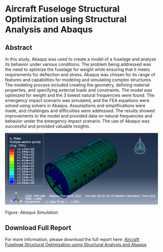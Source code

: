 # Aircraft Fuseloge Structural Optimization using Structural Analysis and Abaqus
## Abstract
In this study, Abaqus was used to create a model of a fuselage and analyze its behavior under 
various conditions. The problem being addressed was the need to optimize the fuselage for weight 
while ensuring that it meets requirements for deflection and stress. Abaqus was chosen for its range 
of features and capabilities for modeling and simulating complex structures. The modeling process 
included creating the geometry, defining material properties, and specifying external loads and 
constraints. The model was optimized for weight and the 3 lowest natural frequencies were found. 
The emergency impact scenario was simulated, and the FEA equations were solved using solvers 
in Abaqus. Assumptions and simplifications were made, and challenges and difficulties were 
addressed. The results showed improvements to the model and provided data on natural 
frequencies and behavior under the emergency impact scenario. The use of Abaqus was successful 
and provided valuable insights.

![Project 1 Image](/assets/images/project_1_image.PNG)

*Figure: Abaqus Simulation*

## Download Full Report
For more information, please download the full report here: [Aircraft Fuseloge Structural Optimization using Structural Analysis and Abaqus](/assets/docs/AE4630_AbaqusProject.pdf)
